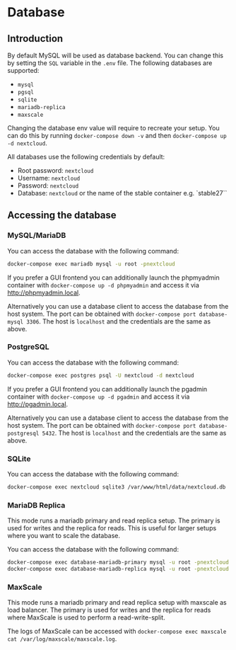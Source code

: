 # Database

## Introduction

By default MySQL will be used as database backend. You can change this by setting the `SQL` variable in the `.env` file. The following databases are supported:

- `mysql`
- `pgsql`
- `sqlite`
- `mariadb-replica`
- `maxscale`

Changing the database env value will require to recreate your setup. You can do this by running `docker-compose down -v` and then `docker-compose up -d nextcloud`.

All databases use the following credentials by default:
- Root password: `nextcloud`
- Username: `nextcloud`
- Password: `nextcloud`
- Database: `nextcloud` or the name of the stable container e.g. `stable27``


## Accessing the database

### MySQL/MariaDB

You can access the database with the following command:

```bash
docker-compose exec mariadb mysql -u root -pnextcloud
```

If you prefer a GUI frontend you can additionally launch the phpmyadmin container with `docker-compose up -d phpmyadmin` and access it via http://phpmyadmin.local.

Alternatively you can use a database client to access the database from the host system. The port can be obtained with `docker-compose port database-mysql 3306`. The host is `localhost` and the credentials are the same as above.

### PostgreSQL

You can access the database with the following command:

```bash
docker-compose exec postgres psql -U nextcloud -d nextcloud
```

If you prefer a GUI frontend you can additionally launch the pgadmin container with `docker-compose up -d pgadmin` and access it via http://pgadmin.local.

Alternatively you can use a database client to access the database from the host system. The port can be obtained with `docker-compose port database-postgresql 5432`. The host is `localhost` and the credentials are the same as above.

### SQLite

You can access the database with the following command:

```bash
docker-compose exec nextcloud sqlite3 /var/www/html/data/nextcloud.db
```

### MariaDB Replica

This mode runs a mariadb primary and read replica setup. The primary is used for writes and the replica for reads. This is useful for larger setups where you want to scale the database.

You can access the database with the following command:

```bash
docker-compose exec database-mariadb-primary mysql -u root -pnextcloud
docker-compose exec database-mariadb-replica mysql -u root -pnextcloud
```

### MaxScale

This mode runs a mariadb primary and read replica setup with maxscale as load balancer. The primary is used for writes and the replica for reads where MaxScale is used to perform a read-write-split.

The logs of MaxScale can be accessed with `docker-compose exec maxscale cat /var/log/maxscale/maxscale.log`.